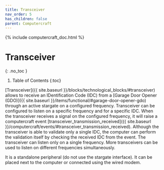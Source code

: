 ```yaml
---
title: Transceiver
nav_order: 5
has_children: false
parent: Computercraft
---
```


{% include computercraft_doc.html %}

# Transceiver
{: .no_toc }

1. Table of Contents
{:toc}

[//]: # (TODO: improve this description)
[Transceiver]({{ site.baseurl }}/blocks/technological_blocks/#transceiver) allows to receive an IDentification Code (IDC) from a [Garage Door Opener (GDO)]({{ site.baseurl }}/items/functional/#garage-door-opener-gdo) through an active stargate on a configured frequency.
Transceiver can be configured to listen on a specific frequency and for a specific IDC.
When the transceiver receives a signal on the configured frequency, it will raise a computercraft event [transceiver_transmission_received]({{ site.baseurl }}/computercraft/events/#transceiver_transmission_received).
Although the transceiver is able to validate only a single IDC, the computer can perform the validation itself by checking the received IDC from the event.
The transceiver can listen only on a single frequency.
More transceivers can be used to listen on different frequencies simultaneously.

It is a standalone peripheral (do not use the stargate interface). 
It can be placed next to the computer or connected using the wired modem.

